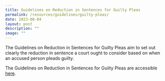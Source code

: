 ```yaml
---
title: Guidelines on Reduction in Sentences for Guilty Pleas
permalink: /resources/guidelines/guilty-pleas/
date: 2023-08-04
layout: post
description: ""
image: ""
---
```

The Guidelines on Reduction in Sentences for Guilty Pleas aim to set out clearly the reduction in sentence a court ought to consider based on when an accused person pleads guilty.

The Guidelines on Reduction in Sentences for Guilty Pleas are accessible [here](/files/Guidelines/guidelines%20on%20reduction%20in%20sentences%20for%20guilty%20pleas.pdf).